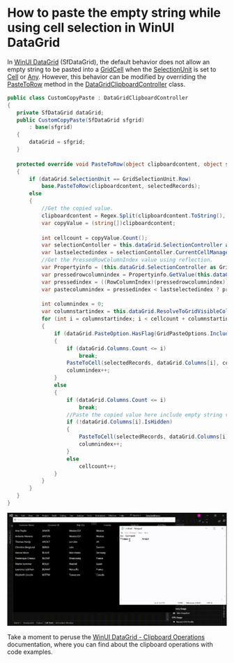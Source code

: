 # How to paste the empty string while using cell selection in WinUI DataGrid

In [WinUI DataGrid](https://www.syncfusion.com/winui-controls/datagrid) (SfDataGrid), the default behavior does not allow an empty string to be pasted into a [GridCell](https://help.syncfusion.com/cr/winui/Syncfusion.UI.Xaml.DataGrid.GridCell.html) when the [SelectionUnit](https://help.syncfusion.com/cr/winui/Syncfusion.UI.Xaml.DataGrid.SfDataGrid.html#Syncfusion_UI_Xaml_DataGrid_SfDataGrid_SelectionUnit) is set to [Cell](https://help.syncfusion.com/cr/winui/Syncfusion.UI.Xaml.Grids.GridSelectionUnit.html#Syncfusion_UI_Xaml_Grids_GridSelectionUnit_Cell) or [Any](https://help.syncfusion.com/cr/winui/Syncfusion.UI.Xaml.Grids.GridSelectionUnit.html#Syncfusion_UI_Xaml_Grids_GridSelectionUnit_Any). However, this behavior can be modified by overriding the [PasteToRow](https://help.syncfusion.com/cr/winui/Syncfusion.UI.Xaml.DataGrid.DataGridClipboardController.html#Syncfusion_UI_Xaml_DataGrid_DataGridClipboardController_PasteToRow_System_Object_System_Object_) method in the [DataGridClipboardController](https://help.syncfusion.com/cr/winui/Syncfusion.UI.Xaml.DataGrid.DataGridClipboardController.html) class.
 
 ```C#
public class CustomCopyPaste : DataGridClipboardController
{
    private SfDataGrid dataGrid;
    public CustomCopyPaste(SfDataGrid sfgrid)
        : base(sfgrid)
    {
        dataGrid = sfgrid;
    }

    protected override void PasteToRow(object clipboardcontent, object selectedRecords)
    {
        if (dataGrid.SelectionUnit == GridSelectionUnit.Row)
            base.PasteToRow(clipboardcontent, selectedRecords);
        else
        {
            //Get the copied value.
            clipboardcontent = Regex.Split(clipboardcontent.ToString(), @"\t");
            var copyValue = (string[])clipboardcontent;

            int cellcount = copyValue.Count();
            var selectionContoller = this.dataGrid.SelectionController as GridCellSelectionController;
            var lastselectedindex = selectionContoller.CurrentCellManager.CurrentRowColumnIndex.ColumnIndex;
            //Get the PressedRowColumnIndex value using reflection.
            var Propertyinfo = (this.dataGrid.SelectionController as GridCellSelectionController).GetType().GetProperty("PressedRowColumnIndex", System.Reflection.BindingFlags.NonPublic | System.Reflection.BindingFlags.Instance);
            var pressedrowcolumnindex = Propertyinfo.GetValue(this.dataGrid.SelectionController);
            var pressedindex = ((RowColumnIndex)(pressedrowcolumnindex)).ColumnIndex;
            var pastecolumnindex = pressedindex < lastselectedindex ? pressedindex : lastselectedindex;

            int columnindex = 0;
            var columnstartindex = this.dataGrid.ResolveToGridVisibleColumnIndex(pastecolumnindex);
            for (int i = columnstartindex; i < cellcount + columnstartindex; i++)
            {
                if (dataGrid.PasteOption.HasFlag(GridPasteOptions.IncludeHiddenColumn))
                {
                    if (dataGrid.Columns.Count <= i)
                        break;
                    PasteToCell(selectedRecords, dataGrid.Columns[i], copyValue[columnindex]);
                    columnindex++;
                }
                else
                {
                    if (dataGrid.Columns.Count <= i)
                        break;
                    //Paste the copied value here include empty string value.
                    if (!dataGrid.Columns[i].IsHidden)
                    {
                        PasteToCell(selectedRecords, dataGrid.Columns[i], copyValue[columnindex]);
                        columnindex++;
                    }
                    else
                        cellcount++;
                }
            }
        }
    }
}

 ```

![Shows the empty string pasted in SfDataGrid](EmptyStringPasted.gif)

Take a moment to peruse the [WinUI DataGrid - Clipboard Operations](https://help.syncfusion.com/winui/datagrid/clipboard-operations) documentation, where you can find about the clipboard operations with code examples.